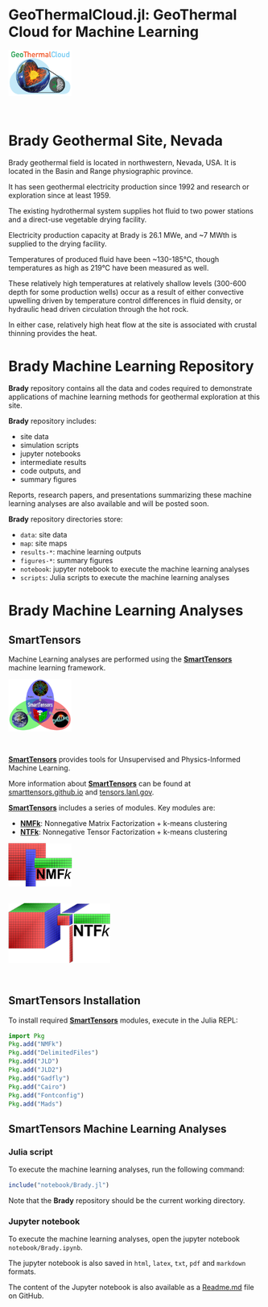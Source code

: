 # GeoThermalCloud.jl: GeoThermal Cloud for Machine Learning

<div style="text-align: left; padding-bottom: 30px;">
	<a href="https://github.com/SmartTensors/GeoThermalCloud.jl">
    	<img src="../logos/geothermalcloud-small.png" alt="geothermalcloud" width=25%  max-width=125px;/>
	</a>
</div>

# Brady Geothermal Site, Nevada

Brady geothermal field is located in northwestern, Nevada, USA. It is located in the Basin and Range physiographic province.

It has seen geothermal electricity production since 1992 and research or exploration since at least 1959.

The existing hydrothermal system supplies hot fluid to two power stations and a direct-use vegetable drying facility.

Electricity production capacity at Brady is 26.1 MWe, and ~7 MWth is supplied to the drying facility.

Temperatures of produced fluid have been ~130-185°C, though temperatures as high as 219°C have been measured as well.

These relatively high temperatures at relatively shallow levels (300-600 depth for some production wells) occur as a result of either convective upwelling driven by temperature control differences in fluid density, or hydraulic head driven circulation through the hot rock.

In either case, relatively high heat flow at the site is associated with crustal thinning provides the heat.

# Brady Machine Learning Repository

**Brady** repository contains all the data and codes required to demonstrate applications of machine learning methods for geothermal exploration at this site.

**Brady** repository includes:
- site data
- simulation scripts
- jupyter notebooks
- intermediate results
- code outputs, and
- summary figures

Reports, research papers, and presentations summarizing these machine learning analyses are also available and will be posted soon.

**Brady** repository directories store:

- `data`: site data
- `map`: site maps
- `results-*`: machine learning outputs
- `figures-*`: summary figures
- `notebook`: jupyter notebook to execute the machine learning analyses
- `scripts`: Julia scripts to execute the machine learning analyses

# Brady Machine Learning Analyses

## SmartTensors

Machine Learning analyses are performed using the [**SmartTensors**](https://github.com/SmartTensors) machine learning framework.

<div style="text-align: left; padding-bottom: 30px;">
	<a href="https://github.com/SmartTensors">
		<img src="../logos/SmartTensorsNewSmaller.png" alt="SmartTensors" width=25%  max-width=125px;/>
	</a>
</div>

[**SmartTensors**](https://github.com/SmartTensors) provides tools for Unsupervised and Physics-Informed Machine Learning.

More information about [**SmartTensors**](https://github.com/SmartTensors) can be found at [smarttensors.github.io](https://smarttensors.github.io) and [tensors.lanl.gov](http://tensors.lanl.gov).


[**SmartTensors**](https://github.com/SmartTensors) includes a series of modules. Key modules are:

- [**NMFk**](https://github.com/SmartTensors/NMFk.jl): Nonnegative Matrix Factorization + k-means clustering
- [**NTFk**](https://github.com/SmartTensors/NTFk.jl): Nonnegative Tensor Factorization + k-means clustering

<div style="text-align: left; padding-bottom: 30px;">
	<a href="https://github.com/SmartTensors/NMFk.jl">
		<img src="../logos/nmfk-logo.png" alt="nmfk" width=25%  max-width=125px;/>
	</a>
</div>

<div style="text-align: left; padding-bottom: 30px;">
	<a href="https://github.com/SmartTensors/NTFk.jl">
		<img src="../logos/ntfk-logo.png" alt="ntfk" width=40%  max-width=125px;/>
	</a>
</div>

## SmartTensors Installation

To install required [**SmartTensors**](https://github.com/SmartTensors) modules, execute in the Julia REPL:

```julia
import Pkg
Pkg.add("NMFk")
Pkg.add("DelimitedFiles")
Pkg.add("JLD")
Pkg.add("JLD2")
Pkg.add("Gadfly")
Pkg.add("Cairo")
Pkg.add("Fontconfig")
Pkg.add("Mads")
```

## SmartTensors Machine Learning Analyses

### Julia script

To execute the machine learning analyses, run the following command:

```julia
include("notebook/Brady.jl")
```

Note that the **Brady** repository should be the current working directory.

### Jupyter notebook

To execute the machine learning analyses, open the jupyter notebook `notebook/Brady.ipynb`.

The jupyter notebook is also saved in `html`, `latex`, `txt`, `pdf` and `markdown` formats.

The content of the Jupyter notebook is also available as a [Readme.md](https://github.com/SmartTensors/GeoThermalCloud.jl/tree/master/Brady/notebook) file on GitHub.